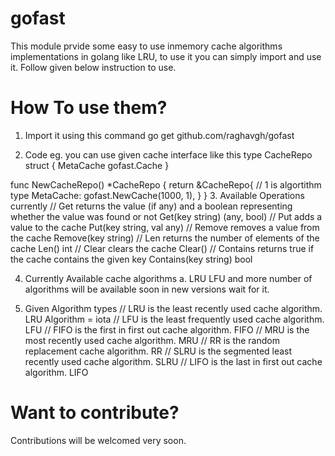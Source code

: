 # gofast
This module prvide some easy to use inmemory cache algorithms implementations in golang like LRU, to use it you can simply import and use it. Follow given below instruction to use.

# How To use them?
1. Import it using this command
   go get github.com/raghavgh/gofast

2. Code eg. you can use given cache interface like this
   type CacheRepo struct {
	    MetaCache gofast.Cache
  }

  func NewCacheRepo() *CacheRepo {
	  return &CacheRepo{
      // 1 is algortithm type
	  	MetaCache: gofast.NewCache(1000, 1),
	  }
  }
3. Available Operations currently
  // Get returns the value (if any) and a boolean representing whether the value was found or not
	Get(key string) (any, bool)
	// Put adds a value to the cache
	Put(key string, val any)
	// Remove removes a value from the cache
	Remove(key string)
	// Len returns the number of elements of the cache
	Len() int
	// Clear clears the cache
	Clear()
	// Contains returns true if the cache contains the given key
	Contains(key string) bool

4. Currently Available cache algorithms
  a. LRU
  LFU and more number of algorithms will be available soon in new versions wait for it.

6. Given Algorithm types
  // LRU is the least recently used cache algorithm.
	LRU Algorithm = iota
	// LFU is the least frequently used cache algorithm.
	LFU
	// FIFO is the first in first out cache algorithm.
	FIFO
	// MRU is the most recently used cache algorithm.
	MRU
	// RR is the random replacement cache algorithm.
	RR
	// SLRU is the segmented least recently used cache algorithm.
	SLRU
	// LIFO is the last in first out cache algorithm.
	LIFO

# Want to contribute?
Contributions will be welcomed very soon.



